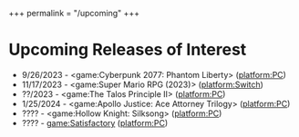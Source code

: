 +++
permalink = "/upcoming"
+++

# Upcoming Releases of Interest

* 9/26/2023 - <game:Cyberpunk 2077: Phantom Liberty> (<platform:PC>)
* 11/17/2023 - <game:Super Mario RPG (2023)> (<platform:Switch>)
* ??/2023 - <game:The Talos Principle II> (<platform:PC>)
* 1/25/2024 - <game:Apollo Justice: Ace Attorney Trilogy> (<platform:PC>)
* ???? - <game:Hollow Knight: Silksong> (<platform:PC>)
* ???? - <game:Satisfactory> (<platform:PC>)
